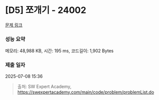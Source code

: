 # [D5] 쪼개기 - 24002 

[문제 링크](https://swexpertacademy.com/main/code/problem/problemDetail.do?contestProbId=AZVqP0x6A0nHBIOy) 

### 성능 요약

메모리: 48,988 KB, 시간: 195 ms, 코드길이: 1,902 Bytes

### 제출 일자

2025-07-08 15:36



> 출처: SW Expert Academy, https://swexpertacademy.com/main/code/problem/problemList.do